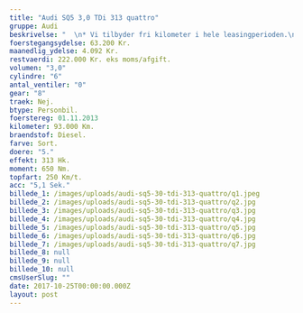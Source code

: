 ```yaml
---
title: "Audi SQ5 3,0 TDi 313 quattro"
gruppe: Audi
beskrivelse: "  \n* Vi tilbyder fri kilometer i hele leasingperioden.\n\n * Cap Approved Garantiforsikring i hele leasingperioden. (valgfri)\n\n * Vi tilbyder kaskoforsikring på alle vores biler\n\n * Sæson, split/deleleasing og erhvervsleasing – vi har hele paletten.\n\n * Du vælger selv perioden: 6, 12, 24 eller 36 måneder.\n\n * Har vi ikke bilen på lager, dedikere vi os til at finde den helt rigtige og står for importen.\n\n__________________________________\n\n https://www.bilbasen.dk/find-en-forhandler/bilforhandler-capleasing-aps-id11837\n\n"
foerstegangsydelse: 63.200 Kr.
maanedlig_ydelse: 4.092 Kr.
restvaerdi: 222.000 Kr. eks moms/afgift.
volumen: "3,0"
cylindre: "6"
antal_ventiler: "0"
gear: "8"
traek: Nej.
btype: Personbil.
foerstereg: 01.11.2013
kilometer: 93.000 Km.
braendstof: Diesel.
farve: Sort.
doere: "5."
effekt: 313 Hk.
moment: 650 Nm.
topfart: 250 Km/t.
acc: "5,1 Sek."
billede_1: /images/uploads/audi-sq5-30-tdi-313-quattro/q1.jpeg
billede_2: /images/uploads/audi-sq5-30-tdi-313-quattro/q2.jpg
billede_3: /images/uploads/audi-sq5-30-tdi-313-quattro/q3.jpg
billede_4: /images/uploads/audi-sq5-30-tdi-313-quattro/q4.jpg
billede_5: /images/uploads/audi-sq5-30-tdi-313-quattro/q5.jpg
billede_6: /images/uploads/audi-sq5-30-tdi-313-quattro/q6.jpg
billede_7: /images/uploads/audi-sq5-30-tdi-313-quattro/q7.jpg
billede_8: null
billede_9: null
billede_10: null
cmsUserSlug: ""
date: 2017-10-25T00:00:00.000Z
layout: post
---
```


